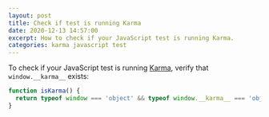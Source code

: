 ```yaml
---
layout: post
title: Check if test is running Karma
date: 2020-12-13 14:57:00
excerpt: How to check if your JavaScript test is running Karma.
categories: karma javascript test
---
```


To check if your JavaScript test is running [Karma](https://karma-runner.github.io/latest/index.html), verify that `window.__karma__` exists:

```js
function isKarma() {
  return typeof window === 'object' && typeof window.__karma__ === 'object';
}
```
